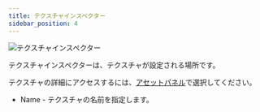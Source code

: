 ```yaml
---
title: テクスチャインスペクター
sidebar_position: 4
---
```


![テクスチャインスペクター][1]

テクスチャインスペクターは、テクスチャが設定される場所です。

テクスチャの詳細にアクセスするには、[アセットパネル][2]で選択してください。

- Name - テクスチャの名前を指定します。

[1]: /images/shader-editor/inspector-pane-texture.png
[2]: /shader-editor/window-layout/assets-pane
